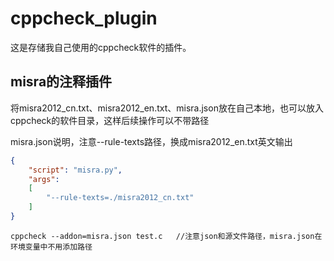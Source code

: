 # cppcheck_plugin
这是存储我自己使用的cppcheck软件的插件。

## misra的注释插件

将misra2012_cn.txt、misra2012_en.txt、misra.json放在自己本地，也可以放入cppcheck的软件目录，这样后续操作可以不带路径

misra.json说明，注意--rule-texts路径，换成misra2012_en.txt英文输出
```json
{
    "script": "misra.py",
    "args": 
    [
        "--rule-texts=./misra2012_cn.txt" 
    ]
}
```

```shell
cppcheck --addon=misra.json test.c   //注意json和源文件路径，misra.json在环境变量中不用添加路径
```
